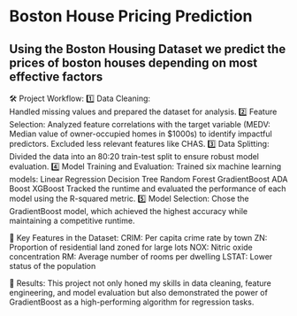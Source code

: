 # Boston House Pricing Prediction
## Using the Boston Housing Dataset we predict the prices of boston houses depending on most effective factors

🛠️ Project Workflow:
1️⃣ Data Cleaning: <br>
Handled missing values and prepared the dataset for analysis. 
2️⃣ Feature Selection:
Analyzed feature correlations with the target variable (MEDV: Median value of owner-occupied homes in $1000s) to identify impactful predictors.
Excluded less relevant features like CHAS.
3️⃣ Data Splitting:
Divided the data into an 80:20 train-test split to ensure robust model evaluation.
4️⃣ Model Training and Evaluation:
Trained six machine learning models:
Linear Regression
Decision Tree
Random Forest
GradientBoost
ADA Boost
XGBoost
Tracked the runtime and evaluated the performance of each model using the R-squared metric.
5️⃣ Model Selection:
Chose the GradientBoost model, which achieved the highest accuracy while maintaining a competitive runtime.

🔑 Key Features in the Dataset:
CRIM: Per capita crime rate by town
ZN: Proportion of residential land zoned for large lots
NOX: Nitric oxide concentration
RM: Average number of rooms per dwelling
LSTAT: Lower status of the population

🚀 Results:
This project not only honed my skills in data cleaning, feature engineering, and model evaluation but also demonstrated the power of GradientBoost as a high-performing algorithm for regression tasks.
